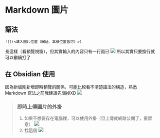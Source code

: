 # Markdown 圖片
## 語法
```
![](<填入圖片位置（網址、本機位置皆可）>)
```

長這樣（看預覽視窗），但其實輸入的內容只有一行而已
![](https://i.imgur.com/EdfiGXG.png)
所以其實只要換行就可以繼續打了


## 在 Obsidian 使用
因為新版剛新增即時預覽的關係，可能比較看不清楚語法的構造，熟悉 Markdown 寫法之前我建議先關掉XD
![](https://media.discordapp.net/attachments/721665837571768340/933984085267849246/unknown.png?width=904&height=888)

> ### 即時上傳圖片的外掛
> 1. 如果不想要存在電腦裡，可以使用外掛（但上傳就網路公開了，要留意）
>![](https://i.imgur.com/80GiAro.png)
>2. 找這個
>![](https://i.imgur.com/LId4KxZ.png)


